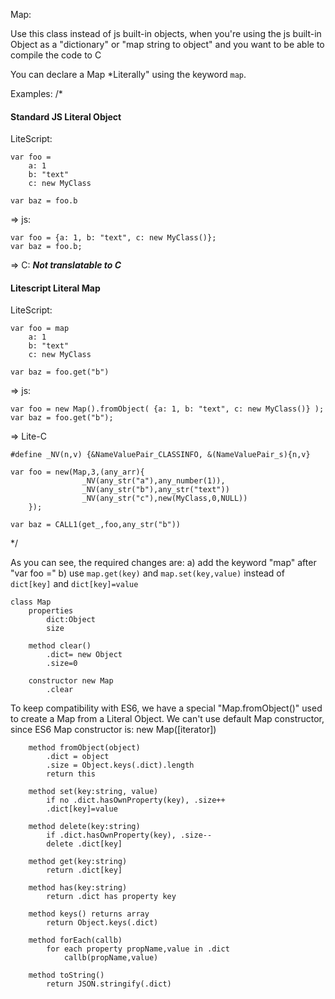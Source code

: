 Map:

Use this class instead of js built-in objects, when you're
using the js built-in Object as a "dictionary" or "map string to object"
and you want to be able to compile the code to C 

You can declare a Map *Literally" using the keyword `map`.

Examples: /*

#### Standard JS Literal Object

LiteScript:

    var foo = 
        a: 1
        b: "text"
        c: new MyClass

    var baz = foo.b

=> js:

    var foo = {a: 1, b: "text", c: new MyClass()};
    var baz = foo.b;

=> C:
    ***Not translatable to C***

#### Litescript Literal Map

LiteScript:

    var foo = map
        a: 1
        b: "text"
        c: new MyClass

    var baz = foo.get("b")

=> js:

    var foo = new Map().fromObject( {a: 1, b: "text", c: new MyClass()} );
    var baz = foo.get("b");

=> Lite-C

    #define _NV(n,v) {&NameValuePair_CLASSINFO, &(NameValuePair_s){n,v}

    var foo = new(Map,3,(any_arr){
                    _NV(any_str("a"),any_number(1)),
                    _NV(any_str("b"),any_str("text"))
                    _NV(any_str("c"),new(MyClass,0,NULL))
        });

    var baz = CALL1(get_,foo,any_str("b"))

*/

As you can see, the required changes are:
a) add the keyword "map" after "var foo ="
b) use `map.get(key)` and `map.set(key,value)` instead of `dict[key]` and `dict[key]=value`


    class Map
        properties
            dict:Object
            size

        method clear()
            .dict= new Object
            .size=0

        constructor new Map
            .clear
            
To keep compatibility with ES6, we have a special "Map.fromObject()"
used to create a Map from a Literal Object. 
We can't use default Map constructor, since ES6 Map constructor is: new Map([iterator])

        method fromObject(object)
            .dict = object
            .size = Object.keys(.dict).length
            return this

        method set(key:string, value)
            if no .dict.hasOwnProperty(key), .size++
            .dict[key]=value

        method delete(key:string)
            if .dict.hasOwnProperty(key), .size--
            delete .dict[key]

        method get(key:string)
            return .dict[key]

        method has(key:string)
            return .dict has property key

        method keys() returns array
            return Object.keys(.dict)

        method forEach(callb)
            for each property propName,value in .dict
                callb(propName,value)

        method toString()
            return JSON.stringify(.dict)
